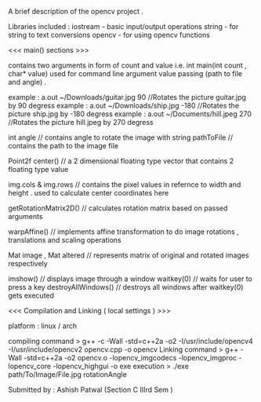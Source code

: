 A brief description of the opencv project .

Libraries included :
iostream - basic input/output operations
string - for string to text conversions
opencv - for using opencv functions

<<< main() sections >>>

contains two arguments in form of count and value i.e. int main(int count , char* value)
used for command line argument value passing (path to file and angle) .

example : a.out ~/Downloads/guitar.jpg 90  //Rotates the picture guitar.jpg by 90 degress
example : a.out ~/Downloads/ship.jpg -180  //Rotates the picture ship.jpg by -180 degress
example : a.out ~/Documents/hill.jpeg 270  //Rotates the picture hill.jpeg by 270 degress

int angle // contains angle to rotate the image with
string pathToFile // contains the path to the image file

Point2f center() // a 2 dimensional floating type vector that contains 2 floating type value

img.cols & img.rows // contains the pixel values in refernce to width and height . used to calculate center coordinates here

getRotationMatrix2D() // calculates rotation matrix based on passed arguments

warpAffine() // implements affine transformation to do image rotations , translations and scaling operations

Mat image , Mat altered // represents matrix of original and rotated images respectively

imshow() // displays image through a window
waitkey(0) // waits for user to press a key
destroyAllWindows() // destroys all windows after waitkey(0) gets executed

<<< Compilation and Linking ( local settings ) >>>

platform : linux / arch

compiling command > g++ -c -Wall -std=c++2a -o2 -I/usr/include/opencv4 -I/usr/include/opencv2  opencv.cpp -o opencv
Linking command > g++ -Wall -std=c++2a -o2 opencv.o -lopencv_imgcodecs -lopencv_imgproc -lopencv_core -lopencv_highgui -o exe
execution > ./exe path/To/Image/File.jpg rotationAngle

Submitted by : Ashish Patwal (Section C IIIrd Sem )
